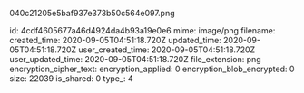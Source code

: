 040c21205e5baf937e373b50c564e097.png

id: 4cdf4605677a46d4924da4b93a19e0e6
mime: image/png
filename: 
created_time: 2020-09-05T04:51:18.720Z
updated_time: 2020-09-05T04:51:18.720Z
user_created_time: 2020-09-05T04:51:18.720Z
user_updated_time: 2020-09-05T04:51:18.720Z
file_extension: png
encryption_cipher_text: 
encryption_applied: 0
encryption_blob_encrypted: 0
size: 22039
is_shared: 0
type_: 4